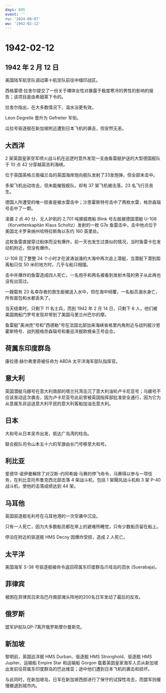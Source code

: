 ```yaml
---
days: 895
event: ''
ru: '2024-08-07'
ww: '1942-02-12'
---
```


# 1942-02-12

## 1942 年 2 月 12 日

美国陆军航空队调动第十航空队前往中缅印战区。

西格蒙德·拉舍尔提交了一份关于裸体女性对暴露于极度寒冷的男性的影响的报告；该项目是由希姆莱下令的。

拉舍尔指出，在大多数情况下，温水浴更有效。

Léon Degrelle 晋升为 Gefreiter 军衔。

瓜拉号驱逐舰在新加坡附近遭到日本飞机的袭击，但安然无恙。

## 大西洋

2
架英国皇家空军喷火战斗机在巡逻时意外发现一支由鱼雷艇护送的大型德国舰队于
10 点 42 分穿越英吉利海峡。

位于英国英格兰南福兰岛的英国海岸炮向舰队发射了33发炮弹，但全部未击中。

多架飞机出动攻击，但未能摧毁舰队，却有 37 架飞机被击落，23
名飞行员丧生。

德国人所遭受的唯一损害是被水雷击中；沙恩霍斯特号击中了两枚水雷，格奈森瑙号击中了一颗。

凌晨 2 点 40 分，无人护航的 2,701 吨挪威商船 Blink 号左舷被德国潜艇
U-108（Korvettenkapitän Klaus Scholtz）发射的一枚 G7e
鱼雷击中，击中地点位于美国北卡罗来纳州哈特拉斯角以东约 160 英里处。

这枚鱼雷直接穿过船体而没有爆炸，前一天也发生过类似的情况，当时鱼雷卡在发动机附近，但没有爆炸。

U-108 花了整整 24
个小时才在波涛汹涌的大海中再次追上潜艇，当潜艇下潜到距离船只仅 50
米的地方时，几乎与船只相撞。

击中并爆炸的鱼雷造成四人死亡，一名炮手和两名被看到发射木筏的男子从此再也没有出现过。

一艘载有 23
名幸存者的救生艇被送入水中，但在海中倾覆，一名船员溺水身亡，所有面包和水都丢失了。

当天结束时，只剩下 11 名士兵，而到 1942 年 2 月 14 日，只剩下 6
人，他们被美国商船门罗号发现并带到了美国马里兰州巴尔的摩。

鱼雷艇"美洲虎"号和"西德勒"号在法国北部加来海峡省格里内角附近与战列舰沙恩霍斯特号、战列舰格奈森瑙号和重巡洋舰欧根亲王号会合。

## 荷属东印度群岛

康拉德·赫尔弗里奇被任命为 ABDA 太平洋海军部队指挥官。

## 意大利

英国潜艇乌娜号在意大利南部的塔兰托湾击沉了意大利油轮卢卡尼亚号；乌娜号不应该发动这次袭击，因为卢卡尼亚号此前曾被英国指挥部批准安全通行，因为它为从意属东非运送意大利平民的意大利客船加油去意大利。

## 日本

大和号从日本吴市出发，抵达广岛湾的柱岛。

联合舰队司令山本五十六的军旗由长门号移至大和号。

## 利比亚

爱德华·诺伊曼解除了对汉斯-约阿希姆·马赛的停飞命令，马赛得以参与一项任务，在利比亚托布鲁克西北部击落
4 架战斗机，包括 1 架飓风战斗机和 3 架 P-40 战斗机，使他的击落成绩达到
44 架。

## 马耳他

英国驱逐舰毛利号在马耳他港的一次空袭中沉没。

只有一人死亡，因为大多数船员都在岸上的避难所睡觉，只有少数船员留在船上。

停泊在附近的驱逐舰 HMS Decoy 因爆炸受损，造成 2 人死亡。

## 太平洋

美国海军 S-38 号驱逐舰被命令返回荷属东印度群岛爪哇岛的泗水 (Suerabaja)。

## 菲律宾

被困在菲律宾吕宋岛巴丹南部滩头阵地的200名日军发动了最后的反攻。

## 俄罗斯

盟军护航队QP-7离开俄罗斯摩尔曼斯克。

## 新加坡

黎明前，英国巡洋舰 HMS Durban、驱逐舰 HMS Stronghold、驱逐舰 HMS
Jupiter、运输船 Empire Star 和运输船 Gorgon
载着英国皇家海军人员从新加坡出发前往荷属东印度群岛的巴达维亚；途中他们遭到日本飞机的袭击和损坏。

与此同时，在新加坡岛，日军在新加坡西部进行了保守的试探性攻击，而盟军则缓慢撤退到城市内。